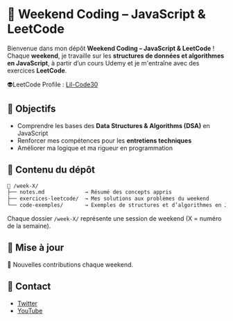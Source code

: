 # 🧠 Weekend Coding – JavaScript & LeetCode
Bienvenue dans mon dépôt **Weekend Coding – JavaScript & LeetCode** !  
Chaque **weekend**, je travaille sur les **structures de données et algorithmes en JavaScript**, à partir d’un cours Udemy et je m'entraîne avec des exercices **LeetCode**.

👽LeetCode Profile : [Lil-Code30](https://leetcode.com/u/lil_code30/)

## 🎯 Objectifs

- Comprendre les bases des **Data Structures & Algorithms (DSA)** en JavaScript
- Renforcer mes compétences pour les **entretiens techniques**
- Améliorer ma logique et ma rigueur en programmation

## 🔧 Contenu du dépôt

```bash
📁 /week-X/
├── notes.md             → Résumé des concepts appris
├── exercices-leetcode/  → Mes solutions aux problèmes du weekend
└── code-exemples/       → Exemples de structures et d’algorithmes en JS
```
Chaque dossier ```/week-X/``` représente une session de weekend (X = numéro de la semaine).

## 🚀 Mise à jour
📅 Nouvelles contributions chaque weekend.

## 📩 Contact
- [Twitter](https://x.com/dereal_ismael)
- [YouTube](https://www.youtube.com/@licode30)
